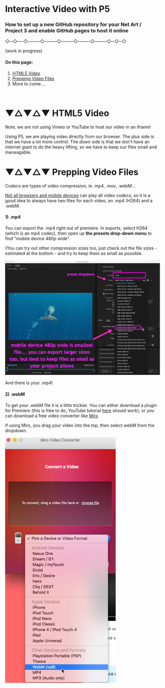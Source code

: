 # Interactive Video with P5
### How to set up a new GitHub repository for your Net Art / Project 3 and enable GitHub pages to host it online


 ◇─◇──◇────◇────◇────◇────◇────◇─◇─◇
<br>

(work in progress)

#### **On this page:**
1. [HTML5 Video](#-html5-video)
2. [Prepping Video Files](#-prepping-video-files)
3. More to come....

<br>

# ▼△▼△▼ HTML5 Video

Note, we are not using Vimeo or YouTube to host our video in an iframe!

Using P5, we are playing video directly from our browser. The plus side is that we have a lot more control. The down side is that we don't have an internet giant to do the heavy lifting, so we have to keep our files small and maneagable.


# ▼△▼△▼ Prepping Video Files

Codecs are types of video compression, ie .mp4, .mov, .webM...

[Not all browsers and mobile devices](https://www.w3schools.com/tags/tag_video.asp) can play all video codecs, so it is a good idea to always have two files for each video, an .mp4 (H264) and a .webM.

#### 1) .mp4
You can export the .mp4 right out of premiere. In exports, select H264 (which is an mp4 codec), then open up **the presets drop-down menu** to find "mobile device 480p wide".

(You can try out other compression sizes too, just check out the file sizes - estimated at the bottom - and try to keep them as small as possible.

![premiere export menu](images/videoFilePrep_0.png)

And there is your .mp4!

#### 2) .webM
To get your .webM file it is a little trickier. You can either download a plugin for Premiere (this is free to do, YouTube tutorial [here](https://www.youtube.com/watch?v=L7a5r8lbo0A) should work), or you can download a free video converter like [Miro](http://www.mirovideoconverter.com/.)

If using Miro, you drag your video into the top, then select webM from the dropdown.

![Miro Video Converter](images/miro_1.png)
